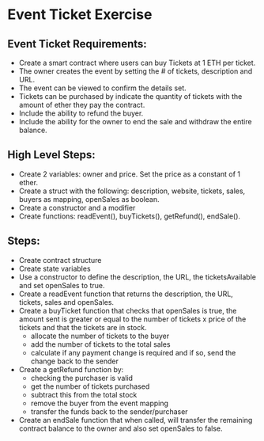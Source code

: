 # Event Ticket Exercise

## Event Ticket Requirements:

- Create a smart contract where users can buy Tickets at 1 ETH per ticket.
- The owner creates the event by setting the # of tickets, description and URL.
- The event can be viewed to confirm the details set.
- Tickets can be purchased by indicate the quantity of tickets with the amount of ether they pay the contract.
- Include the ability to refund the buyer.
- Include the ability for the owner to end the sale and withdraw the entire balance.


## High Level Steps:
- Create 2 variables: owner and price. Set the price as a constant of 1 ether.
- Create a struct with the following: description, website, tickets, sales, buyers as mapping, openSales as boolean.
- Create a constructor and a modifier
- Create functions: readEvent(), buyTickets(), getRefund(), endSale().

## Steps:

- Create contract structure
- Create state variables
- Use a constructor to define the description, the URL, the ticketsAvailable and set openSales to true.
- Create a readEvent function that returns the description, the URL, tickets, sales and openSales.
- Create a buyTicket function that checks that openSales is true, the amount sent is greater or equal to the number of tickets x price of the tickets and that the tickets are in stock. 
  - allocate the number of tickets to the buyer
  - add the number of tickets to the total sales
  - calculate if any payment change is required and if so, send the change back to the sender
- Create a getRefund function by:
  - checking the purchaser is valid
  - get the number of tickets purchased
  - subtract this from the total stock
  - remove the buyer from the event mapping
  - transfer the funds back to the sender/purchaser
- Create an endSale function that when called, will transfer the remaining contract balance to the owner and also set openSales to false.